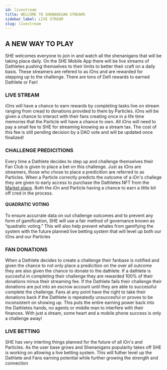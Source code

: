 ```yaml
---
id: livestream
title: WELCOME TO SHENANIGAN STREAMS
sidebar_label: LIVE STREAM
slug: livestream
---
```


## A NEW WAY TO PLAY
SHE welcomes everyone to join in and watch all the shenanigans that will be taking place daily. On the SHE Mobile App there will be live streams of Dathletes pushing themselves to their limits to better their craft on a daily basis. These streamers are refered to as iOns and are rewarded for stepping up to the challenge. There are tons of Defi rewards to earned Dathlete or Fan!


### LIVE STREAM
iOns will have a chance to earn rewards by completing tasks live on stream ranging from cread to donations provided to them by Particles. iOns will be given a chance to interact with their fans creating once in a life time memories that the Particle will have a chance to own. All iOns will need to pay a small fee to SHE for streaming knowing as a stream tax. The cost of this fee is still pending decision by a DAO vote and will be updated once finalized!

### CHALLENGE PREDICITIONS
Every time a Dathlete decides to step up and challenge themselves their Fan Club is given to place a bet on this challenge. Just as iOns are streamers, those who chose to place a predicition are referred to as Particles. When a Particle correctly predicts the outcome of a iOn's challege they are given to early access to purchase the Dathletes NFT from the [Market place](.//she-nft#market-place). Both the iOn and Particle having a chance to earn a little bit off cred in the process.

#### QUADRATIC VOTING
To ensure accurrate data on out challenge outcomes and to prevent any form of gamification, SHE will use a fair method of governance known as “quadratic voting.” This will also help prevent whales from gamifying the system with the future planned live betting system that will level up both our iOns and our Particles


### FAN DONATIONS
When a Dathlete decides to create a challenge their fanbase is notified and given the chance to not only place a predicition on the over all outcome they are also given the chance to donate to the dathlete. If a dathlete is succesful in completing their challenge they are rewarded 100% of their donations minus their streaming fee. If the Dathlete fails their challenge their donations are put into an escrow account until they are able to successful complete the challenge. Fans at any point have the right to take their donations back if the Dathlete is repeatedly unsuccesful or proves to be inconsistent on showing up. This puts the entire earning power back into the Dathletes hands, no agents or middle man to interfere with their finances. With just a dream, some heart and a mobile phone success is only a challenge away! 


### LIVE BETTING
SHE has very interting things planned for the future of all iOn's and Particles. As the user base grows and Shenanigans popularity takes off SHE is working on allowing a live betting system. This will futher level up the Dathlete and Fans earning potential while further growing the strength and connection